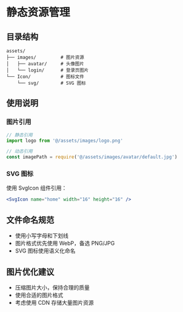 # 静态资源管理

## 目录结构
```
assets/
├── images/         # 图片资源
│   ├── avatar/     # 头像图片
│   └── login/      # 登录页图片
└── Icon/           # 图标文件
    └── svg/        # SVG 图标
```

## 使用说明

### 图片引用
```javascript
// 静态引用
import logo from '@/assets/images/logo.png'

// 动态引用
const imagePath = require('@/assets/images/avatar/default.jpg')
```

### SVG 图标
使用 SvgIcon 组件引用：
```jsx
<SvgIcon name="home" width="16" height="16" />
```

## 文件命名规范
- 使用小写字母和下划线
- 图片格式优先使用 WebP，备选 PNG/JPG
- SVG 图标使用语义化命名

## 图片优化建议
- 压缩图片大小，保持合理的质量
- 使用合适的图片格式
- 考虑使用 CDN 存储大量图片资源
